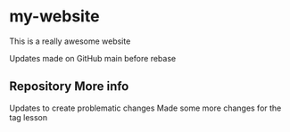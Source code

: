 # my-website

This is a really awesome website

Updates made on GitHub main before rebase

## Repository More info

Updates to create problematic changes
Made some more changes for the tag lesson
